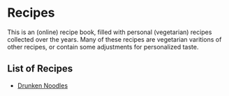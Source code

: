 # Recipes
This is an (online) recipe book, filled with personal (vegetarian) recipes collected over the years. Many of these recipes are vegetarian varitions of other recipes, or contain some adjustments for personalized taste.

## List of Recipes
- [Drunken Noodles](drunken-noodles.md)
